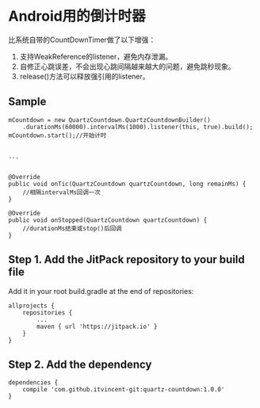 # Android用的倒计时器
比系统自带的CountDownTimer做了以下增强：
1. 支持WeakReference的listener，避免内存泄漏。
2. 自修正心跳误差，不会出现心跳间隔越来越大的问题，避免跳秒现象。
3. release()方法可以释放强引用的listener。

## Sample
```
mCountdown = new QuartzCountdown.QuartzCountdownBuilder()
    .durationMs(60000).intervalMs(1000).listener(this, true).build();
mCountdown.start();//开始计时


...


@Override
public void onTic(QuartzCountdown quartzCountdown, long remainMs) {
    //相隔intervalMs回调一次
}

@Override
public void onStopped(QuartzCountdown quartzCountdown) {
    //durationMs结束或stop()后回调
}
```

## Step 1. Add the JitPack repository to your build file
Add it in your root build.gradle at the end of repositories:
```
allprojects {
    repositories {
        ...
        maven { url 'https://jitpack.io' }
    }
}
```

## Step 2. Add the dependency
```
dependencies {
    compile 'com.github.itvincent-git:quartz-countdown:1.0.0'
}
```